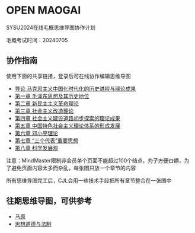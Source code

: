# OPEN MAOGAI

SYSU2024在线毛概思维导图协作计划

毛概考试时间：20240705

## 协作指南

使用下面的共享链接，登录后可在线协作编辑思维导图

- [导论 马克思主义中国化时代化的历史进程与理论成果](https://mm.edrawsoft.cn/app/editor/3qP6mH8eN85TVHfpvvj0ayX54RvmyPNd?share=1&page=8589934692)
- [第一章 毛泽东思想及其历史地位](https://mm.edrawsoft.cn/app/editor/8FeBvRyj9uxxBErc8epDjPyHW6QHVNny?share=1&page=8589934692)
- [第二章 新民主主义革命理论](https://mm.edrawsoft.cn/app/editor/cgWqhrsZWzNFSUqEzfSsZHiGwruEnCB0?share=1&page=8889934692)
- [第三章 社会主义改造理论](https://mm.edrawsoft.cn/app/editor/GcsIMhGbtx1tykTsBeEmNCmRpC7rFmtv?share=1&page=8589934692)
- [第四章 社会主义建设道路初步探索的理论成果](https://mm.edrawsoft.cn/app/editor/1Iqvy1XYh0dNXzdk3MeFKA7lzkFKLki2?share=1&page=8589934692)
- [第五章 中国特色社会主义理论体系的形成发展](https://mm.edrawsoft.cn/app/editor/DvGphhJaP0PIvUiyUUJMaf0rvjYp9Awp?share=1&page=8589934692)
- [第六章 邓小平理论](https://mm.edrawsoft.cn/app/editor/AVsFEmBpW1QfLUG4S5fdnpKG40Ej2fTL?share=1&page=8589934692)
- [第七章 “三个代表”重要思想](https://mm.edrawsoft.cn/app/editor/blyRI49pikYSu9QHvGtSUjv8J79tjSsy?share=1&page=8589934692)
- [第八章 科学发展观](https://mm.edrawsoft.cn/app/editor/fc5qITYnTltljweq9YV1AFqIjS84gWf8?share=1&page=8589934692)

注意：MindMaster限制非会员单个页面不能超过100个结点，~~为了方便白嫖~~，为了避免页面内容太多而杂乱，每张图只放一个章节的内容

所有思维导图完工后，CJL会用一些技术手段把所有章节整合在一张图中

## 往期思维导图，可供参考

- [马原](https://mm.edrawsoft.cn/app/editor/iQcb8AIuqu2aienT6KLdMSTx6r37wTpb?share=1&page=8889934692)
- [思想道德与法制](https://mm.edrawsoft.cn/app/editor/m4wbQq3qF7iCjIHiz8fQQ0zPeb8Wy18E?share=1&page=8889934692)
